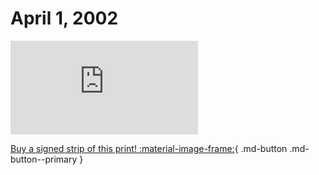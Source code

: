 # April 1, 2002

![](https://www.achewood.com/comic.php?date=04012002)

[Buy a signed strip of this print! :material-image-frame:](https://achewood-holiday-pop-up.myshopify.com/products/strip#04012002){ .md-button .md-button--primary }
